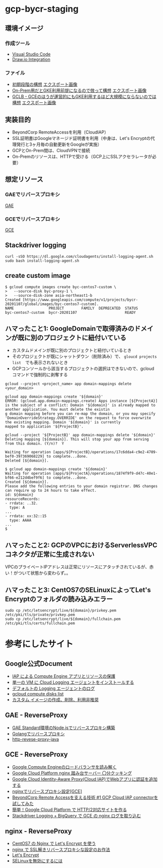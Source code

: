 # gcp-bycr-staging

## 環境イメージ

### 作成ツール

* [Visual Studio Code](https://azure.microsoft.com/ja-jp/products/visual-studio-code/)
* [Draw.io Integration](https://marketplace.visualstudio.com/items?itemName=hediet.vscode-drawio)

### ファイル

* [初期段階の構想](./images/gcp.drawio) [エクスポート画像](./images/gcp.png)
* [On-Prem用だとGKE利用前提になるので倣って構想](./images/gcp_kube.drawio) [エクスポート画像](./images/gcp_kube.png)
* [GCLB - GCEのほうが運営的にもGKE利用するほど大規模にならないのでは構想](./images/gcp_gclb.drawio) [エクスポート画像](./images/gcp_gclb.png)

## 実装目的

* BeyondCorp RemoteAccessを利用（CloudIAP）
* SSL証明書はGoogleマネージド証明書を利用（中身は、Let's Encryptの代理発行と3ヶ月毎の自動更新をGoogleが実施）
* GCPとOn-Prem間は、CloudVPNで接続
* On-Premのリソースは、HTTPで受ける（GCP上にSSLアクセラレータが必要）

## 想定リソース

### GAEでリバースプロキシ

[GAE](./src/gae.md)

### GCEでリバースプロキシ

[GCE](./src/gce.md)

## Stackdriver logging

```
curl -sSO https://dl.google.com/cloudagents/install-logging-agent.sh
sudo bash install-logging-agent.sh
```

## create custom image

```
$ gcloud compute images create byc-centos7-custom \
>   --source-disk byc-proxy-1 \
>   --source-disk-zone asia-northeast1-b
Created [https://www.googleapis.com/compute/v1/projects/bycr-20201107/global/images/byc-centos7-custom].
NAME                PROJECT        FAMILY  DEPRECATED  STATUS
byc-centos7-custom  bycr-20201107                      READY
```

## ハマったこと1: GoogleDomainで取得済みのドメインが既に別のプロジェクトに紐付いている

* カスタムドメインが既に別のプロジェクトと紐付いているとき  
* そのプロジェクトが既にシャットダウン（削除済み）で、 `gloucd projects list`　でも表示されないとき  
* GCPコンソールから該当するプロジェクトの選択はできないので、gcloudコマンドで強制的に剥奪する  

`gcloud --project <project_name> app domain-mappings delete <your_domain>`

```
gcloud app domain-mappings create '${domain}'
ERROR: (gcloud.app.domain-mappings.create) Apps instance [${ProjectA}] is the subject of a conflict: Domain '${domain}' is already mapped to another application. You must delete the existin
g domain mapping before you can re-map the domain, or you may specify 'DomainOverrideStrategy.OVERRIDE' on the request to force overwrite the existing mapping. Domain '${domain}' is currently
mapped to application '${ProjectB}'.
```

```
gcloud --project '${ProjectB}' app domain-mappings delete '${domain}'
Deleting mapping [${domain}]. This will stop your app from serving
from this domain. (Y/n)?  Y

Waiting for operation [apps/${ProjectB}/operations/17c6dda4-c9e2-4709-bef0-397369068229] to complete...done.
Deleted [${domain}].
```

```
$ gcloud app domain-mappings create '${domain}'
Waiting for operation [apps/${ProjectA}/operations/1874f9f9-d47c-40e1-bf66-e212d4bef9f6] to complete...done.
Created [${domain}].
Please add the following entries to your domain registrar. DNS changes can require up to 24 hours to take effect.
id: ${domain}
resourceRecords:
- rrdata: ..32.
  type: A
...
- rrdata: xx:32::15
  type: AAAA
...
$
```

## ハマったこと2: GCPのVPCにおけるServerlessVPCコネクタが正常に生成されない

VPCのプライベートIPアドレスは正常にリソースにアタッチされているが、赤い！がついて状態から変わらず。。

## ハマったこと3: CentOS7のSELinuxによってLet's Encryptのフォルダの読み込みエラー

```
sudo cp /etc/letsencrypt/live/${domain}/privkey.pem /etc/pki/tls/private/privkey.pem
sudo cp /etc/letsencrypt/live/${domain}/fullchain.pem /etc/pki/tls/certs/fullchain.pem
```

# 参考にしたサイト

## Google公式Document

* [IAP による Compute Engine アプリとリソースの保護](https://cloud.google.com/context-aware-access/docs/securing-compute-engine?hl=ja)
* [単一の VM に Cloud Logging エージェントをインストールする](https://cloud.google.com/logging/docs/agent/installation?hl=ja)
* [デフォルトの Logging エージェントのログ](https://cloud.google.com/logging/docs/agent/default-logs?hl=ja)
* [gcloud compute disks list](https://cloud.google.com/sdk/gcloud/reference/compute/disks/list)
* [カスタム イメージの作成、削除、利用非推奨](https://cloud.google.com/compute/docs/images/create-delete-deprecate-private-images#gcloud)

## GAE - ReverseProxy

* [GAE Standard環境のNode.jsでリバースプロキシ構築](https://www.kwonline.org/memo2/2019/02/22/reverse-proxy-on-gae-standard-nodejs/)
* [Golangでリバースプロキシ](https://sites.google.com/site/progrhymetechwiki/home/memo/2017/20170425)
* [http-revese-proxy-java](https://github.com/h-r-k-matsumoto/http-revese-proxy-java)

## GCE - ReverseProxy

* [Google Compute Engineのロードバランサを読み解く](https://dev.classmethod.jp/articles/gce-lb2/)
* [Google Cloud Platform nginx 踏み台サーバー 〇分クッキング](https://qiita.com/AkiQ/items/5392658898be66fbf77b)
* [Google Cloud Identity-Aware Proxy(Cloud IAP)でWebアプリに認証を追加する](https://takipone.com/gcp-cloud-iap-ataglance/)
* [nginxでリバースプロキシ設定[GCE]](https://sbc-web.hatenablog.jp/entry/2017/05/02/nginx%E3%81%A7%E3%83%AA%E3%83%90%E3%83%BC%E3%82%B9%E3%83%97%E3%83%AD%E3%82%AD%E3%82%B7%E8%A8%AD%E5%AE%9A%5BGCE%5D)
* [BeyondCorp Remote Accessを支える技術 #1 GCP Cloud IAP connectorを試してみた](https://dev.classmethod.jp/articles/beyondcorp-remote-access-getting-started1/)
* [簡単！Google Cloud Platform で HTTP/2対応サイトを作る](https://blog.apar.jp/web/4908/)
* [Stackdriver Logging + BigQuery で GCE の nginx ログを取り込む](https://runble1.com/stackdriver-logging-bigquery-nginx/#GCE_Stackdriver_logging_agent)

## nginx - ReverseProxy

* [CentOS7 の Nginx で Let's Encrypt を使う](https://qiita.com/ekzemplaro/items/15bceed7c5612fe039d5)
* [nginx で SSL解きリバースプロキシな設定のお作法](https://qiita.com/ywatai@github/items/a179186a458a42b3c7f0)
* [Let's Encrypt](https://qiita.com/mid480/private/beddc662c95bff82d6a7)
* [SELinuxを無効にするには](http://park1.wakwak.com/~ima/centos4_selinux0001.html)
